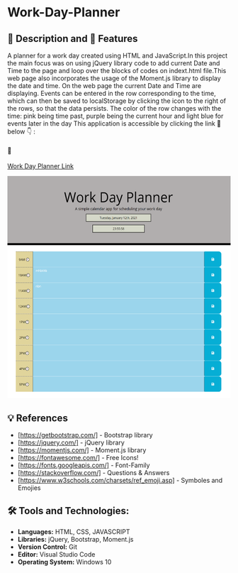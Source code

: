 # Work-Day-Planner

## :page_with_curl: Description and :memo: Features
A planner for a work day created using HTML and JavaScript.In this project the main focus was on using jQuery library code to add current Date and Time to the page and loop over the blocks of codes on indext.html file.This web page also incorporates the usage of the Moment.js library to display the date and time. On the web page the current Date and Time are displaying. Events can be entered in the row corresponding to the time, which can then be saved to localStorage by clicking the icon to the right of the rows, so that the data persists. The color of the row changes with the time: pink being time past, purple being the current hour and light blue for events later in the day
This application is accessible by clicking the link :link: below :point_down: :

 #### :link:
 [Work Day Planner Link](https://shakofa.github.io/Work-Day-Planner-3rd-P-APIs/.)

<img src="Assets\Screenshot3.png" width=600 height=500>


## :bulb: References
- [https://getbootstrap.com/] - Bootstrap library
- [https://jquery.com/] - jQuery library
- [https://momentjs.com/] - Moment.js library
- [https://fontawesome.com/] - Free Icons!
- [https://fonts.googleapis.com/] - Font-Family 
- [https://stackoverflow.com/] - Questions & Answers
- [https://www.w3schools.com/charsets/ref_emoji.asp] - Symboles and Emojies

## :hammer_and_wrench: Tools and Technologies:
 - **Languages:** HTML, CSS, JAVASCRIPT
 - **Libraries:** jQuery, Bootstrap, Moment.js 
 - **Version Control:** Git
 - **Editor:** Visual Studio Code
 - **Operating System:** Windows 10





